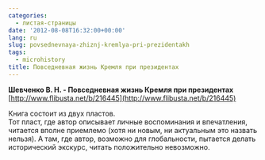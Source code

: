 ```yaml
---
categories:
  - листая-страницы
date: '2012-08-08T16:32:00+00:00'
lang: ru
slug: povsednevnaya-zhiznj-kremlya-pri-prezidentakh
tags:
  - microhistory
title: Повседневная жизнь Кремля при президентах
---
```



**Шевченко В. Н. - Повседневная жизнь Кремля при президентах**  
[http://www.flibusta.net/b/216445](http://www.flibusta.net/b/216445)  

Книга состоит из двух пластов.  
Тот пласт, где автор описывает личные воспоминания и впечатления, читается вполне приемлемо (хотя ни новым, ни актуальным это назвать нельзя). А там, где автор, возможно для глобальности, пытается делать исторический экскурс, читать положительно невозможно.
